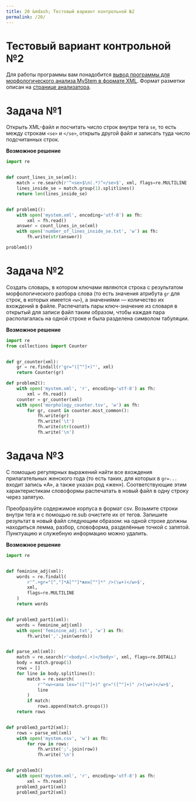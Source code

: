 ```yaml
---
title: 20 &mdash; Тестовый вариант контрольной №2
permalink: /20/
---
```


# Тестовый вариант контрольной №2
Для работы программы вам понадобится <a href="/content/test2_mystem.xml">вывод программы для морфологического анализа MyStem в формате XML</a>. Формат разметки описан на <a href="https://tech.yandex.ru/mystem/doc/grammemes-values-docpage/">странице анализатора</a>.

# Задача №1

Открыть XML-файл и посчитать число строк внутри тега `se`, то есть между строкам `<se>` и `</se>`, открыть другой файл и записать туда число подсчитанных строк.

**Возможное решение**

```python
import re


def count_lines_in_se(xml):
    match = re.search(r'^<se>$\n(.*)^</se>$', xml, flags=re.MULTILINE | re.DOTALL)
    lines_inside_se = match.group(1).splitlines()
    return len(lines_inside_se)


def problem1():
    with open('mystem.xml', encoding='utf-8') as fh:
        xml = fh.read()
    answer = count_lines_in_se(xml)
    with open('number_of_lines_inside_se.txt', 'w') as fh:
        fh.write(str(answer))

problem1()
```

# Задача №2

Создать словарь, в котором ключами являются строка с результатом морфологического разбора слова (то есть значения атрибута `gr` для строк, в которых имеется `<w>`), а значениями — количество их вхождений в файле. Распечатать пары ключ-значение из словаря в открытый для записи файл таким образом, чтобы каждая пара располагалась на одной строке и была разделена символом табуляции.

**Возможное решение**


```python
import re
from collections import Counter


def gr_counter(xml):
    gr = re.findall(r'gr="([^"]+)"', xml)
    return Counter(gr)

def problem2():
    with open('mystem.xml', 'r', encoding='utf-8') as fh:
        xml = fh.read()
    counter = gr_counter(xml)
    with open('morphology_counter.tsv', 'w') as fh:
        for gr, count in counter.most_common():
            fh.write(gr)
            fh.write('\t')
            fh.write(str(count))
            fh.write('\n')
```

# Задача №3

С помощью регулярных выражений найти все вхождения прилагательных женского года (то есть таких, для которых в `gr=...` входит запись «A», а также указан род «жен»). Соответствующие этим характеристикам словоформы распечатать в новый файл в одну строку через запятую. 

Преобразуйте содержимое корпуса в формат csv. Возьмите строки внутри тега <body> и с помощью re.sub очистите их от тегов. Запишите результат в новый файл следующим образом: на одной строке должны находиться лемма, разбор, словоформа, разделённые точкой с запятой. Пунктуацию и служебную информацию можно удалить.

**Возможное решение**

```python
import re


def feminine_adj(xml):
    words = re.findall(
        r'^.+gr="[^,"]*A[^"]*жен[^"]*" />(\w+)</w>$',
        xml,
        flags=re.MULTILINE
    )
    return words


def problem3_part1(xml):
    words = feminine_adj(xml)
    with open('feminine_adj.txt', 'w') as fh:
        fh.write(','.join(words))


def parse_xml(xml):
    match = re.search(r'<body>(.+)</body>', xml, flags=re.DOTALL)
    body = match.group(1)
    rows = []
    for line in body.splitlines():
        match = re.search(
            r'^<w><ana lex="([^"]+)" gr="([^"]+)" />(\w+)</w>$',
            line
        )
        if match:
            rows.append(match.groups())
    return rows


def problem3_part2(xml):
    rows = parse_xml(xml)
    with open('mystem.csv', 'w') as fh:
        for row in rows:
            fh.write(';'.join(row))
            fh.write('\n')


def problem3()
    with open('mystem.xml', 'r', encoding='utf-8') as fh:
        xml = fh.read()
    problem3_part1(xml)
    problem3_part2(xml)
```
